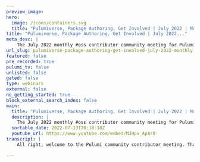 ```yaml
---
preview_image:
hero:
  image: /icons/containers.svg
  title: "Pulumiverse, Package Authoring, Get Involved | July 2022 | Monthly Contributor Community Meeting"
title: "Pulumiverse, Package Authoring, Get Involved | July 2022..."
meta_desc: |
    The July 2022 monthly #oss contributor community meeting for Pulumi and the Pulumiverse!
url_slug: pulumiverse-package-authoring-get-involved-july-2022-monthly-contributor-community-meeting
featured: false
pre_recorded: true
pulumi_tv: false
unlisted: false
gated: false
type: webinars
external: false
no_getting_started: true
block_external_search_index: false
main:
  title: "Pulumiverse, Package Authoring, Get Involved | July 2022 | Monthly Contributor Community Meeting"
  description: |
    The July 2022 monthly #oss contributor community meeting for Pulumi and the Pulumiverse! ► Agenda notes: https://github.com/pulumiverse/.github ► Join the Pulumi Community Slack: https://slack.pulumi.com/  📑 Chapters: 00:00 Intro and agenda 01:06 Announcements: RFC for Kubernetes Patch/Apply 04:03 Topic 1: The Pulumiverse overview 10:12 Topic 2: The Package Authoring Experience 21:36 Topic 3: Getting involved 36:40 Shoutouts and Closing  Next month we will have the gallery view.
  sortable_date: 2022-07-13T20:18:18Z
  youtube_url: https://www.youtube.com/embed/MJHpv_ApAr0
transcript: |
    All right, welcome to the Pulumi community contributor meeting. That's a mouthful for July 2022. My name is Laura Santa Maria and I am a developer advocate here at Pulumi. Um I am your moderator for today mostly here just to help make sure everyone is heard. Uh This is a community meeting and it is being recorded and will be posted publicly to youtube. So please be cognizant of uh what you are saying. Uh We do have a code of conduct, so please do be excellent to one another and I am posting the agenda seeing the chat for anyone who wants to see it. Um And with that in mind, um we do have one or two small announcements, well, maybe not so small, but I'm going to hand it directly off to Levi who might like to just let y'all know what happened with a recent RFC for Kubernetes. So, Levi if you would like to say hi to everybody and just tell folks the exciting thing about RFC S everyone. Uh So we, we have a, a feature request dating back from 2018. Uh This is uh one of our longest running feature requests. This was the cober 90 to patch apply work. Um Basically, this had been on hold for uh several years. Uh while we were waiting for the, the server side to play feature to be uh stabilized upstream. Uh Now that that was available, we wrote up a RFC a couple of months ago. I've, I've linked that there on the agenda. Uh So I, I think going forward, this is going to, to try to be more of the process we do for these big ambiguous type features like this. So um we would love to get people involved uh with comments for use cases or the, the direction that we've proposed, this particular one has been uh accepted and the, the initial release went out yesterday, we're still doing some testing. It's, it's gated behind a future flag, but we got a lot of really useful comments from the community. And I, I think that that process worked really well. So like happy, happy for people to chime in on that process or future RFC S that we put up and you all are welcome to unmute and chat. I'll just like great work on it. Um It feels like literally a week ago, we were having conversations about how to make this work and I, I'm just really amazed and it started that we have something delivered so quickly. I can't wait to play with it. So, thank you. Bye bye. Yeah, really excited about this and it was definitely a community effort. I think we tend to have our own perspective on things. So getting different perspectives, especially on use cases, helps uncover things that we missed. And I think the the feature design is much stronger than it was initially after having this public art, right? And so now we get into the the fun meat of the agenda. Everyone's gotten a chance to vote on the topics. Um And we will be continuing to do this moving forward with the agenda. Uh So keep an eye on the contribute channel in slack. But for now, we're gonna talk about the Pulumi verse because a lot of people are interested. Um I have my, my expert Pulumi Vers n person David here who is going to just kind of give us a quick overview, but this is a discussion. So please do feel free to chime in ask questions. Um If you have no idea what the Pulumi verse is, hopefully David can give a quick overview and then we'll, we'll dive in. So David have fun. All right. Am I OK? To share my screen? I think you can ask and then it gives me a prompt. Let me see. Uh Let me make you a co-host. That's, I think that's how I would do that. There we go. Now, you should be able to share your screen, I think. All right. Thank you, Laura. Yeah, I, I'll just share it for a moment. Um You can see that right. Yes, we can. Ok. So this is the Pulumi Verse organization on github. It is uh an open organization that we uh have a board for and we are starting to build out and encourage and provide a place for the community to be more involved with the living ecosystem and packaging. So the Pulumi Verse is a, is a place for all of these providers and components and packages. Anything that doesn't necessarily belong under github dot com slash Pulumi where people can uh bring us experimental support for cloud providers uh or bring us new abstractions for Cotti or anything else. Like what we want to do is provide a space where you can take that idea that you can use within your vision and share that with the broader Pulumi community. We, we hope that this will help discovery and hook into the registry. Plus, you'll get some active support from the preliminaries and from Pulumi staff as well. So even if you've got like a half baked idea and you just need a little bit of assistance to really cement it and get it working. The Pulumi hopefully will be a great place for you to bring it and get that support and share it with everybody. There's much more details on our file here. So props to, to Ringo and Simon who have been really taking charge of this over the last weeks and months and bells know the articles of association and describing who the board members are. Oh, well, let's not click that link. Uh I'm pretty sure most of these links do work and I may get very unlucky there at the moment. We're still early in a Pulumi journey. Um, but you'll see that we have our own infrastructure which is, you know, coded with poll. We want that to be an example of what you can do with Poum as well as a few providers that have been brought forward by members of the community that they want to raise awareness of and get support with. Uh So, you know, thank you to Lee Brexit, donated to the scale based provider. We put the concourse provider for Ringo and a few other bits and pieces. We want this to be a place where you can come and learn how to build Pulumi um components and packages. We, we know that there's, there's work to be done there to make this easier and so you can come and open issues. Uh We also have uh some guides for the Terra Farm. If you're coming from Terra Farm, I want to migrate and we have the awesome Pulumi list which we're hoping to add more and more resources to it as well. Um with lots of links to books and good articles and videos and uh and just in line with the Kubernetes thing, we have the Kubernetes SDK package, but we're trying to improve our support for some of the more popular Kubernetes package. Um I wasn't planning on doing an overview of the PLO, so I hope that this is painted it in a good light. I hope you understand what our, our motives and our message is and I would encourage you all to, to come along and, and get involved. If there are any questions, I'll be happy. I'm OK with no questions to my feelings are not hard, no problem. And I did only give David about 30 minutes to put together his overview. So thank you, David. Go ahead. Looks absolutely phenomenal. Everyone. I'm really excited to dive in and get a little bit more information about this uh available information. So thank you for doing that. Also, just as a note, if you're not comfortable unm muting, you can always leave a note in the Zoom chat and I will make sure that gets read out. Uh It looks like someone has some projects to ask about in Slack and to bring over soon. So that's exciting. Yay. We're excited to have more people participating and the polymerase. Yeah. And please feel free to, you know, to reach out to anyone that's on the, you know, listed on the, the people aspect of the verse. We're all in accumulated slack and you can DM us or as publicly whatever you're more comfortable with and we'll do our best to guide you and help you. Hopefully I'll speak to you soon. Yeah, thank you. Looking forward to chatting with your guest. It seems like this would be an awesome place to put a lot of our boiler plate um, because we could stick those with guides on how to use them. And I think that would be really helpful as essentially separate domains for here's Pulumi stuff versus here is uh resources for you to go and build Pulumi stuff. Yeah, I think that's a good idea. Definitely. I think it would be a good home for, uh, you know, uh, skeleton boiler plates and code generators and stuff like that. Right. Well, I'm going to switch topic two and topic three because I feel like they're, they're kind of related but three is a little closer to, uh, topic, one sort of in a lot of different ways. And so we're gonna talk a little bit about improving the package authoring experience. Now, um, this was a topic that a couple of folks brought up and ended up getting highly voted, um, about how to go in and build packages, but also how to maybe make that a little easier. Um, we have on the line, Aaron, uh Free who is one of our engineers as well as Ian and Alex. Um, but Aaron I'm gonna have you be the one to kind of start as the spokesperson and then you can punt to people if you can just kind of give like a rough, very short overview so that we can kind of get the conversation started and then we'll, everybody can start talking all at once or maybe not all at once kind of all at once. Er Go ahead, take it away. Yeah. Thank you. Um Yeah. Uh I think in line with this vision of, of a Pulumi verse, we want to enable more folks to manage more kinds of resources in Pulumi. And uh we have a number of those community contributed writers, but we know that the authoring experience isn't as easy as we'd like it to be. Um So we're looking at uh exploring some, we've done some hack projects internally. Uh Big shout out to uh Ian who's on this call um for our most recent uh hack project on, on having a sort of a, a simplified GO SDK for uh creating resources or, or creating a provider um in GO. And so we're looking at ways that we could um engage with uh the community um and also author some improved tooling so that uh it's a little bit easier to get started. Um There are some big paper cuts, I think with the process right now. Um uh They're definitely uh there, it's possible to overcome them. Um But we want to smooth those away um So that everyone can contribute something if you have a, I think a common case is that if a platform team is owning some sort of api for managing something internally, uh We wanna make it fairly easy for them to author uh plume programs that manage uh the resources represented by those API S um without a, a huge amount of effort or lift to maintain that uh publish those SDKS for uh the five languages that we now support. Um six if you include YL, although uh publishing that is a little bit easier. So folks, if you have comments about kind of getting in the middle of the package, offering experience or suggestions or things that you would like to help work on, maybe even that would be pretty awesome. If you want to chime in, we would love to hear from you. Yeah, I'm, I'm especially interested if anyone on this call um has looked into creating their own Pulumi package to uh manage something that we don't currently, you know, have support for. Um or if anyone on the call um has looked into uh or even just, you know, tried to read and understand uh how Pulumi packaging works and how the SDKS are generated. Um Really want to talk with those folks about what they've seen, what looks complicated and what we could possibly improve on. Hi there, Sean here, um Sean San and uh at the company that I work for, we have created an internal um provider right now. We have decided to use the dynamic providers as it looks like the barrier to entry to creating our own provider was a bit high and we weren't sure where to start. So after this, I'd love information about where to start with that. But in the meantime, we've been creating our own internal dynamic providers for specifically Doppler. Um And it's been a relatively simple process for creating that. Um But yeah, I would be curious where if we wanted to create a, you know, bare metal actual provider where we might start. Yeah. Um So we do have on the Pulumi website. Uh And I, I think I can be able to pull up a, a link to the docs uh shortly. Um We have some uh ian alluded to boiler plates, uh which are repositories of uh providers written in, in Go Python uh type script. Um I think uh we also have a, a bridge provider for wrapping terraform and then we have what's called AAA native provider, which is um uh authoring uh in pure go. Just the uh if you're familiar with dynamic providers, the create update, delete operations, implementing that in and go. Um But I think the thing that you might have noticed with, with dynamic writers is um using them from other languages is a challenge, right? Um You author it in Python or typescript, I take it that's correct. We use a typescript currently. Yeah. Uh What, what we want to do with, I think improving this um uh package authoring and publishing experience is make the authoring experience for uh what's called a uh a package or a plumy package, which would be um not just a, a provider written in one language, but also the ability to generate those stks so that you can consume it in all of the languages that we support. Uh much simpler. Um And I think we're gonna start out with, with go but Python and typescript are both um excellent candidates for us to follow up with because dynamic for writers um already do a quite a lot of the work there as well. It's fantastic to hear. Thank you. And the question in the chat was, is package here also referring to just providers or also modules. Yeah, I think we have uh a diagram on the website and I actually conveniently I was just there um describing what a Pulumi package is because we have in our glossary of a number of these terms that somewhat uh seems like they overlap. So we have this concept of a Pulumi package which is really the, the whole uh set of things that you could, could be work with. That's um the SDKS for each language, the provider implementation itself, which is typically shipped as a uh a binary or a program or as a package as a dynamic provider in some languages. Um And then something called a, a schema. Uh and the schema is what enables us to project out and generate those sdks for each language using um uh cross code which is our uh term for our code generation facilities. So package would be all inclusive of, of all of those things. What we wanna do is we want to level up the authoring experience of the ecosystem so that it's easy for everyone to contribute an entire package as opposed to. Um it's quite a bit easier, I think uh if people have experience with Pulumi uh uh writing a Pulumi library and publishing it to N PM, for example, that's fairly easy for people to consume from typescript. We want it uh to enable people to consume those from each language. Thanks for clarifying. Um So my name, my name's David. Um I'm really interested in this, this project. So I, I've spent the last couple of years um helping out maintaining and contributing to a lot of on the Terraform side. Um They have like Terraform dash, aws dash whatever um modules. Um I, I was converted over to the, the Pulumi side of things about a, a year or so ago. Um And had the joy of, of moving over um intern at my company around um 1200 terraform modules into to plume stacks and projects um which was was great. But yeah, II, I have noticed some pin points like a lot of things that on the Terraform side, I I would would open source as, as modules um on the Pulumi side are, are currently living inside our, our closed source. Um repos. I would, I would love to, um, and they're, they're all in typescript. I would, I would love to be able to, to package those up as, as packages. It's something that I think I explored many months ago and, and tried on one or two and it didn't work. I got like errors during the code generation. But if there are improvements it's, it's definitely something that I love to keep working on and trying on. Um I do have, I have one question um on if something has been tried or, or thought of before. Um I know how a lot of like the the plume architecture is working right now. Um Is all the providers are running on like their own and, and, and I could be wrong on this. But my understanding is that, that the providers are running as GR PC binaries and then a lot of the communication when you actually want to create something is is happening through um GR PC calls, would it be possible to expose like stubs so that in any language you could create a GR PC binary? And then you could really like, even if you were using Python, you could call a package written in typescript, but you just communicate to it through GR PC as opposed to doing a, a Cogen approach. Um That is an interesting idea. Um It actually, uh I first want to say uh welcome to the ecosystem. Uh You mentioned uh migrating over. Um So, first of all, welcome. And you also mentioned um having some cogen uh issues. Um If you wanted just as a, a an aside to reach out to, to me, it's my last name at Pulumi dot com. Um Or uh if it's something you can share publicly creating an issue on the Pulumi Repo, um We certainly want to take any sort of cogen issues, uh anything that was generating correctly uh and address those. Um uh So those two things aside, um the GR PC approach just exposing those GR PC bindings directly for people to call um in the providers in an UN type way. That's uh it's an interesting idea. Um I don't think we've had a lot of discussion about that internally, but I'm actually reminded of um when I interviewed with Pulumi um some eight months ago, um I happened to talk with Joe, the founder uh about uh Haskell in our interview and he was motivated to create exactly what you mentioned. Um He wrote a very thin chim over our R PC interface so that he could call into uh providers via uh a Haskell program. Um And so it was a very light way way of enabling a language without really having to do a lot of the ceremony. Um So I think that's an interesting approach and um as I think about it, uh sounds more interesting to explore. Definitely cool. Yeah. Um That'd be great. And then I'll, I'll gladly reach out to you on the, the cogen side of things. I'll, I'll try to restart some of those efforts and, uh, we'll reach out if the issues are, are still persisting. Thank you. Thank you. All right. I'm gonna open up the floor for the last topic which is just getting more involved. Um, anybody have any comments, questions, uh, just statements of where they want to start contributing and how maybe we can start making it a little easier to contribute if that's part of the problem or we can, we can hit any roadblocks that folks are needing us to address. Um Generally, this is your time to discuss as a community. Uh It might be interesting to ask um for folks on the call um if they've already uh tried uh creating an issue or making even a, a code contribution to Pulumi or, or any of its repos or any of its providers. Um And if so, what was your experience? Um And, and how could we improve on that? So I've created um an issue about how I believe a Q and A Q policy are treated and the actual um plan that is created to handle that, right? Create update, delete, replace kind of things. Um And it was fine, of course, making an issue, the issue hasn't been addressed, but obviously, it's not something that maybe is a priority. Um What I was curious about is how I can get about actually addressing it myself. Um and fixing it myself. I reached out with our customer support rep um our account manager um to get some info on that and maybe he'll get back to me at some point. But if there's another way that I could get more info about, you know, the update plans, how I can change those, how I can dig in how I could maybe solve that issue myself. I can also post the issue link here. Um Yeah, I would love to be able to fix it myself. I don't wanna just like pawn it off to someone else and be like, hey, you fix this, you know, I, I would love to fix it. I just don't know where to start. So I'll throw in the issue here and maybe someone can point me in the right direction and of course, I did start on the slack first confirming it was an actual issue before going and just throwing in an issue. Well, um thank you for, for creating that issue. Um I guess first of all, I wanna say, uh I'm sorry that uh it, it doesn't look like um we've uh replied to your, your message about being happy to, to help work on this. So uh I'll make sure that we, we get to that. Um I think definitely uh we want to look into that um for uh OK, for the update policy. Yeah. Uh I think I know uh who I can reach out to and make sure that we uh have a reply on this. Um I think especially when anyone replies to an issue with saying, hey, I wanna chip in. Um, we should definitely be uh fairly proactive there and, and pointing them in the right direction. I greatly appreciate that and I look forward to being able to hop in, get a little, a little bit more knowledge on how to actually fix this and maybe, uh be able to contribute in other ways and other issues like this. Uh When it pops up in my experience or when other people have issues, it'd be great to be a part of the community at a deeper level. I will say just kind of taking a very quick peek. I see that this is in the Aws um, Aws Repo. So this is gonna be one of the bridged providers. Uh So I think that might be why there might have been a little bit of hesitation on how, where, where can we point you? Because that one's a little more complicated than some of our native ones sometimes. Um But just, just to make sure we, we know that the, um, what's the words I'm looking for today? The, the bridge providers often have other dependencies like up on the Terraform bridge side. So sometimes there's some stuff there that we need to encourage getting fixed. So there might be some like, hey, would you post it in this repo as well to help kind of drive that. So if you see those kinds of comments, sometimes it's, there's not really much we can do where we are, but it's actually part of the bridge itself that needs to get fixed. So sometimes you'll see that. So just so that, you know, when, when we say that it's not us kind of saying, well, we're gonna push that off. It's more along the lines of we need to find a way together how to move forward overall across everyone who uses infrastructures code and cloud computing. So I appreciate that information. I'd love to learn those uh path traversals as well and those kind of heuristics of go here when this, if that, you know. Yeah. Thank you for that info. You're welcome. I know for me in general, like if somebody posts an issue and I'm trying to help figure it out like on, on slack, they post a question. If I run into a bridge provider, I always know I'm mentally, I'm going, oh no, I have to go figure out where, where did this come from? Where is this piece? How did this get added together? So it's a little bit of a rabbit hole sometimes, but it's a fun rabbit hole if you're into that. So should be a good time. Um Yeah, from, from my experience, I've, I've contributed a few times over the last uh, two years or so. Um, it's been a good experience. Um, a lot of my, my contributions are, are maintaining a project. Um, that's, that's outside of the Pulumi org right now. Um, so that's been, um, I'm the owner but I, I'm interested in maybe bringing that over to the Pulumi first. That, that sounds exciting. Um, we'll chat about that on, on Slack. Um, I've made a few changes to, um, Pulumi, I think I only have one merch pr I've made like AAA few. Um I have one that I've been, uh I've been maintaining a fork um of, of Pulumi for around a year now. Um There's one pr that was kind of, it's, it's, it's hanging in limbo um until the next because it's a, it's a breaking change that they, um I think Joe Duffy mentioned that he would, is interested in releasing it but is, is waiting for the next um major change. Um I was maybe wondering if you guys have, I, I know it's, it's tricky because like when you do releases there are, are multiple SDKS right across the different languages and stuff. I was wondering if um you have any insights into where contributors could look for like, um maybe doing like beta versions of, of beta releases or just how the, the release schedule overall works. Yeah. Um So I'm on the, the platform team. Uh And that may not mean a lot to folks outside of Pulumi. It, for me, it means largely owning the, the engine, which would be the plume Pulumi repo uh cogeneration, which is uh the tool used to generate a lot of those, uh SDKS and other languages. Um And then there's a, a smattering of other repos. Um Then we have, uh, the providers team, which is our, uh, our other open source oriented team which owns mostly the A US, uh Azure GCP, et cetera providers. Um The Terraform uh bridge uh uh a number of the, I think two Pulumi tools as well uh to help get folks onto our platform. Um And uh I can say that it kind of depends uh in terms of, of how to get started where you want to contribute. Um the engine, of course, uh um I would say is, is uh there's a, a number of moving parts to the engine so it can be a little, a little bit tricky. Uh It definitely took me a few months uh to get fully on boarded. Uh And, you know, I, I work here, I was full time um to get on boarded into understanding where to start with things on the engine. Um But if you start with an issue and, and ask uh for pointers on where to get started, um definitely interested. And then I also mentioned those two teams because I think we have different release cadences um for the, the Plumy Cli and the engine, we try to release every 2 to 3 weeks. Um, I think right now it's a, every two weeks rotation, but I, I can double check that. Um, and we do a, a minor release. Um, the providers then will AYC uh, update and update Cogen based off of the most recent Pulumi release. Um, I think we're actually trying to explore long term how we could disaggregate even the Pulumi Pulumi repo. Um Right now you kind of get uh a lot all at once. When you update to a new Pulumi release, you get um new uh language hosts for each of our four main languages and, and, and Java as well. Um I think we want to make it possible for people to opt in to say a beta release of a language, right? So I think as we look towards G Aing um Yaml and java support, uh what would it mean to make a breaking change? We want to be able to make sure that folks can downgrade or switch to a different version of that language, especially for Yaml, where we can actually control the syntax and things like that. Um in terms of making beta releases, we don't currently publish those, but we actually do um every time we make a, a push to the main branch on Pulumi Pulumi, we do publish a, a snapshot. So I think it would be interesting to maybe um on a more frequent cadence, make that available as a like a beta version that you could download and try um to opt in but we do release, try, we try to release pretty frequently to avoid major changes uh in each release. Cool. That's helpful. It's definitely a, an interesting problem with, with all of the different SDKS you're trying to manage it. So I, I definitely sympathize with that. That sounds like uh some good options um coming into the future, I think um related to that we uh had an issue that we created um on the preliminary report uh a week or two ago about dog fooding our own snapshot releases uh or um having sort of a a mode where you could try out uh the early releases of P Pulumi. Would that be something that would be interesting to, to you as well? And, and what would your use case be like for validation or something else? Um large largely for validation um in some sense just to, to reduce kind of um like II I think it's, it's a little bit different problem which is OK. It's, it's still I think useful, but the, the problem I was more interested in is um not just trying out um changes that are on master, but if there was almost like a separate branch that would also publish, that was able to contain breaking changes, um like the one in in reference, um I can just post the, the pr link but it would be a, it would be a breaking change just for the um Pulumi slash A W SNP M package. Um And that's something where like I'm, I'm not sure like they don't want to merge it now because I don't wanna just break the version without doing a, a mid release everywhere. But it's like then how do we actually, how can I use that code without having to fork it and publish my own binaries? Uh I, I clicked on your issue. Uh And, and thanks for sharing that. Yes. Um This uh for anyone who is just joining in um or hasn't clicked the link yet. It's related to making um typescript and TS node which are used for the typescript language support, uh peer dependencies. Um Right now, uh in Pulumi three dot X, uh we pin a specific version of typescript. Um and there are some ways to sort of force uh a higher version of typescript to get some of the new uh syntax support and type checking support. Um But uh it, yeah, it's a breaking change. We, we don't wanna um cause folks uh programs to stop to stop building because we made it a peer dependency. It's a a, it's a tricky issue. It's one that I'm very familiar with and I'm also personally excited to improve on because um there's a lot of room for improvement in the speed of, of the type checking and, and TS note experience. Um and there's a lot of interesting tools out there uh Now, like SWC that could be significant improvements and, and how fast we can run. Uh uh and David S uh uh Deno as well. Uh Yes. Uh There's a lot of interesting uh innovation happening in the No jazz space. And unfortunately, because we've had that pin dependency, um We're kind of frozen on that. We definitely want to fix that. And I think um that dis aggregation or being able to opt into say a AV two or, you know, V four of the No Js language support. That would be very exciting for us. I think if we could uh move in that direction so that we're not moving the entire ecosystem in lockstep because sometimes it's not what all of our, our customers and users want. Yeah, that, that sounded great and, and apologies for taking up too much time on, on this specific issue but, but just more generally on um having those, those breaking changes and being able to support those like per package. I, I think that would be, be really, really cool and, and help things um in general move quick because that's, that's um that sounds pretty exciting. Yeah, I think I can speak for um the fellow folks from the platform team who are on the call, but not on video right now uh that we are very interested in figuring out ways to move the language support. So, right, now we have Yaml and Java and their own repositories. And there are ways we don't have, uh we have not built this into the cli yet. Uh But there are ways to actually run, you know, if you wanted to downgrade your version of Pulumi Yaml, there's a way to do that. Um And we want to build that support into the cli um to be able to support that use case. But we want to also then do that for all of our languages and issues like the one that you just shared are exactly why? Great. That makes good sense. All right. Well, if folks are, are done talking, I'm gonna give everybody just a chance to say more. But also we do wanna add some shout outs to this. Uh So normally what we'll have everybody do is if you want to shout out any other contributor, I'll make sure I collect them and they get posted here to the agenda. I just want to shout out everybody who showed up today. I'm very excited and, and everybody who voted on the first topics for the very first contributor meeting. Um But yeah, just head on over to contribute and slack to shout people out and I'll make sure that gets added and we call them out every month. But any last things you all would like to talk about because obviously, we didn't fill up the whole time. Sometimes that happens in community meetings, sometimes it doesn't. So I wanna give everybody some space to say anything else they'd like to say about being a contributor to Ploy Plumy Verse getting involved. Uh I think I'll say the, the obvious shout out here, which is a shout out to everyone who's made an issue or pull requests to uh any of our open source repos. Um It's uh extremely welcomed and appreciated. Um And uh I can't say thanks enough for all of the, the detailed feedback and bug reports and, and um just incredible, uh incredibly great uh issue descriptions from our community members. All right. And I, I guess that'll just about cover it for today's community meeting. Thank you all for joining us. Um Again, this is gonna be going up on the youtube on Pulumi TV. So you'll be able to view past community meetings there as time goes on. Also the um the agenda notes that I've been taking throughout the meeting will end up on uh the uh the Pulumi verse governance repot, I think is where we decided to drop, drop those so that you can look back at the agendas from prior meetings over time. Um But on that note, thank you all for joining us. I'm very happy everyone could make it and we'll see you next month on the second Wednesday of the month at 10 a.m. Pacific 12 p.m. central. And I don't know where else everybody's time zones are, but at some point in the future. Thank you.

---
```

